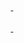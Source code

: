 <div align="center">
  <a href="#" alt="My Github Stats">
    <img align="center" src="https://github-readme-stats.vercel.app/api?username=cstrlc&show_icons=true&theme=dracula&count_private=true&hide=stars,prs,issues,contribs&hide_border=true&border_radius=0&custom_title=Stats&bg_color=0d1117" alt="" />
  </a>
  <a href="#" alt="My Top Languages">
    <img align="center" src="https://github-readme-stats.vercel.app/api/top-langs/?username=cstrlc&layout=compact&theme=dracula&hide_border=true&border_radius=0&custom_title=Top%20languages&hide=CSS,HTML&bg_color=0d1117" alt="" />
  </a>
</div>

<br>

<div align="center">
  <div>
    <a href="https://github.com/cstrlc/nuxtesse" alt="nuxtesse">
      <img src="https://github-readme-stats.vercel.app/api/pin/?username=cstrlc&repo=nuxtesse&theme=dracula&bg_color=0d1117&border_radius=0" alt="" />
    </a>
    <a href="https://github.com/cstrlc/figma-font-helper-deno" alt="figma-font-helper-deno">
      <img src="https://github-readme-stats.vercel.app/api/pin/?username=cstrlc&repo=figma-font-helper-deno&theme=dracula&bg_color=0d1117&border_radius=0" alt="" />
    </a>
  </div>

  <div>
    <a href="https://github.com/cstrlc/obsidian-auto-homepage" alt="obsidian-auto-homepage">
      <img src="https://github-readme-stats.vercel.app/api/pin/?username=cstrlc&repo=obsidian-auto-homepage&theme=dracula&bg_color=0d1117&border_radius=0" alt="" />
    </a>
  </div>
</div>
